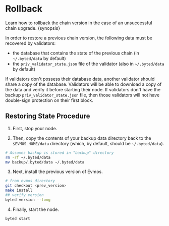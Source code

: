 <!--
order: 6
-->

# Rollback

Learn how to rollback the chain version in the case of an unsuccessful chain upgrade. {synopsis}

In order to restore a previous chain version, the following data must be recovered by validators:

- the database that contains the state of the previous chain (in `~/.byted/data` by default)
- the `priv_validator_state.json` file of the validator (also in `~/.byted/data` by default)

If validators don't possess their database data, another validator should share a copy of the database. Validators will be able to download a copy of the data and verify it before starting their node. If validators don't have the backup `priv_validator_state.json` file, then those validators will not have double-sign protection on their first block.

## Restoring State Procedure

1. First, stop your node.

2. Then, copy the contents of your backup data directory back to the `$EVMOS_HOME/data` directory (which, by default, should be `~/.byted/data`).

```bash
# Assumes backup is stored in "backup" directory
rm -rf ~/.byted/data
mv backup/.byted/data ~/.byted/data
```

3. Next, install the previous version of Evmos.

```bash
# from evmos directory
git checkout <prev_version>
make install
## verify version
byted version --long
```

4. Finally, start the node.

```bash
byted start
```
